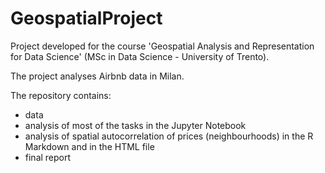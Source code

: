 # GeospatialProject

Project developed for the course 'Geospatial Analysis and Representation for Data Science' (MSc in Data Science - University of Trento).

The project analyses Airbnb data in Milan.

The repository contains:

- data
- analysis of most of the tasks in the Jupyter Notebook
- analysis of spatial autocorrelation of prices (neighbourhoods) in the R Markdown and in the HTML file
- final report
